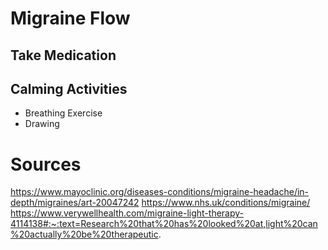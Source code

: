 #  Migraine Flow

## Take Medication

## Calming Activities

- Breathing Exercise
- Drawing

# Sources
https://www.mayoclinic.org/diseases-conditions/migraine-headache/in-depth/migraines/art-20047242
https://www.nhs.uk/conditions/migraine/
https://www.verywellhealth.com/migraine-light-therapy-4114138#:~:text=Research%20that%20has%20looked%20at,light%20can%20actually%20be%20therapeutic.
